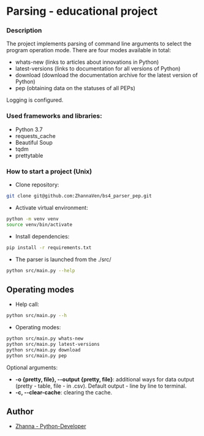 # Parsing - educational project

### Description

The project implements parsing of command line arguments to select the program operation mode. There are four modes available in total:

- whats-new (links to articles about innovations in Python)
- latest-versions (links to documentation for all versions of Python)
- download (download the documentation archive for the latest version of Python)
- pep (obtaining data on the statuses of all PEPs)

Logging is configured.

### Used frameworks and libraries:
- Python 3.7
- requests_cache
- Beautiful Soup
- tqdm
- prettytable

### How to start a project (Unix) 
- Clone repository:
```bash
git clone git@github.com:ZhannaVen/bs4_parser_pep.git
```
- Activate virtual environment:
```bash
python -m venv venv
source venv/bin/activate
```
- Install dependencies:
```bash
pip install -r requirements.txt
```
- The parser is launched from the ./src/
```bash
python src/main.py --help
```

## Operating modes
- Help call:
```bash
python src/main.py --h
```
- Operating modes:
```bash
python src/main.py whats-new
python src/main.py latest-versions
python src/main.py download
python src/main.py pep
```
Optional arguments:
 - **-o {pretty, file}, --output {pretty, file}**: additional ways for data output (pretty - table, file - in .csv). Default output - line by line to terminal.
 - **-с, --clear-cache**: clearing the cache. 


## Author

- [Zhanna - Python-Developer](https://github.com/ZhannaVen)

